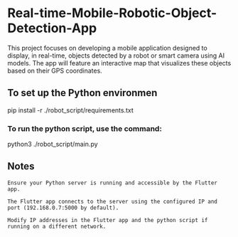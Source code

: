 # Real-time-Mobile-Robotic-Object-Detection-App
This project focuses on developing a mobile application designed to display, in real-time, objects detected by a robot or smart camera using AI models. The app will feature an interactive map that visualizes these objects based on their GPS coordinates.
## To set up the Python environmen
pip install -r ./robot_script/requirements.txt

### To run the python script, use the command:
python3 ./robot_script/main.py


## Notes

    Ensure your Python server is running and accessible by the Flutter app.

    The Flutter app connects to the server using the configured IP and port (192.168.0.7:5000 by default).

    Modify IP addresses in the Flutter app and the python script if running on a different network.